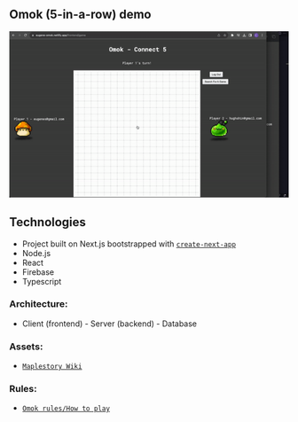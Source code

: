 

## Omok (5-in-a-row) demo

<img src='https://github.com/EugenSong/gifs/blob/main/omok-demo.gif' title='Omok demo1' alt='Omok demo1' />



## Technologies
- Project built on Next.js bootstrapped with [`create-next-app`](https://github.com/vercel/next.js/tree/canary/packages/create-next-app)
- Node.js 
- React 
- Firebase 
- Typescript

### Architecture: 
- Client (frontend) - Server (backend) - Database 

### Assets:
- [`Maplestory Wiki`](https://maplestory.wiki/)

### Rules: 
- [`Omok rules/How to play`](https://aeons.darkbb.com/t1048-spikeai-s-omok-strategy-guide)
